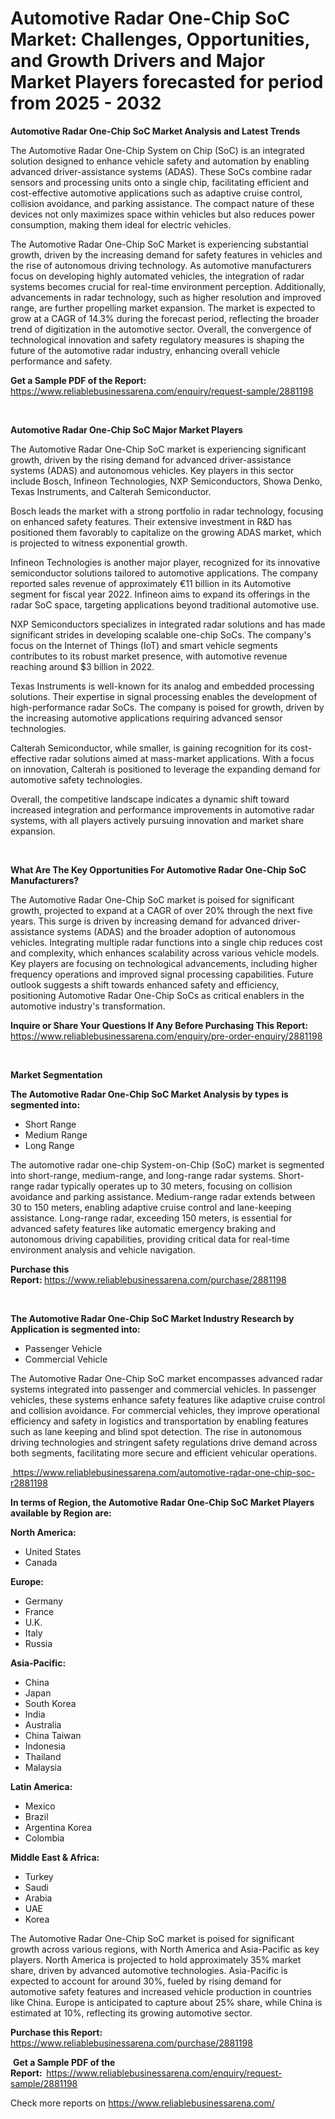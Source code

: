 <p><h1>Automotive Radar One-Chip SoC Market: Challenges, Opportunities, and Growth Drivers and Major Market Players forecasted for period from 2025 - 2032</h1></p><p><strong>Automotive Radar One-Chip SoC Market Analysis and Latest Trends</strong></p>
<p><p>The Automotive Radar One-Chip System on Chip (SoC) is an integrated solution designed to enhance vehicle safety and automation by enabling advanced driver-assistance systems (ADAS). These SoCs combine radar sensors and processing units onto a single chip, facilitating efficient and cost-effective automotive applications such as adaptive cruise control, collision avoidance, and parking assistance. The compact nature of these devices not only maximizes space within vehicles but also reduces power consumption, making them ideal for electric vehicles.</p><p>The Automotive Radar One-Chip SoC Market is experiencing substantial growth, driven by the increasing demand for safety features in vehicles and the rise of autonomous driving technology. As automotive manufacturers focus on developing highly automated vehicles, the integration of radar systems becomes crucial for real-time environment perception. Additionally, advancements in radar technology, such as higher resolution and improved range, are further propelling market expansion. The market is expected to grow at a CAGR of 14.3% during the forecast period, reflecting the broader trend of digitization in the automotive sector. Overall, the convergence of technological innovation and safety regulatory measures is shaping the future of the automotive radar industry, enhancing overall vehicle performance and safety.</p></p>
<p><strong>Get a Sample PDF of the Report:&nbsp;</strong> <a href="https://www.reliablebusinessarena.com/enquiry/request-sample/2881198?utm_campaign=3055&utm_medium=2&utm_source=Github&utm_content=ia&utm_term=12032025&utm_id=automotive-radar-one-chip-soc">https://www.reliablebusinessarena.com/enquiry/request-sample/2881198</a></p>
<p>&nbsp;</p>
<p><strong>Automotive Radar One-Chip SoC Major Market Players</strong></p>
<p><p>The Automotive Radar One-Chip SoC market is experiencing significant growth, driven by the rising demand for advanced driver-assistance systems (ADAS) and autonomous vehicles. Key players in this sector include Bosch, Infineon Technologies, NXP Semiconductors, Showa Denko, Texas Instruments, and Calterah Semiconductor.</p><p>Bosch leads the market with a strong portfolio in radar technology, focusing on enhanced safety features. Their extensive investment in R&D has positioned them favorably to capitalize on the growing ADAS market, which is projected to witness exponential growth.</p><p>Infineon Technologies is another major player, recognized for its innovative semiconductor solutions tailored to automotive applications. The company reported sales revenue of approximately €11 billion in its Automotive segment for fiscal year 2022. Infineon aims to expand its offerings in the radar SoC space, targeting applications beyond traditional automotive use.</p><p>NXP Semiconductors specializes in integrated radar solutions and has made significant strides in developing scalable one-chip SoCs. The company's focus on the Internet of Things (IoT) and smart vehicle segments contributes to its robust market presence, with automotive revenue reaching around $3 billion in 2022.</p><p>Texas Instruments is well-known for its analog and embedded processing solutions. Their expertise in signal processing enables the development of high-performance radar SoCs. The company is poised for growth, driven by the increasing automotive applications requiring advanced sensor technologies.</p><p>Calterah Semiconductor, while smaller, is gaining recognition for its cost-effective radar solutions aimed at mass-market applications. With a focus on innovation, Calterah is positioned to leverage the expanding demand for automotive safety technologies.</p><p>Overall, the competitive landscape indicates a dynamic shift toward increased integration and performance improvements in automotive radar systems, with all players actively pursuing innovation and market share expansion.</p></p>
<p>&nbsp;</p>
<p><strong>What Are The Key Opportunities For Automotive Radar One-Chip SoC Manufacturers?</strong></p>
<p><p>The Automotive Radar One-Chip SoC market is poised for significant growth, projected to expand at a CAGR of over 20% through the next five years. This surge is driven by increasing demand for advanced driver-assistance systems (ADAS) and the broader adoption of autonomous vehicles. Integrating multiple radar functions into a single chip reduces cost and complexity, which enhances scalability across various vehicle models. Key players are focusing on technological advancements, including higher frequency operations and improved signal processing capabilities. Future outlook suggests a shift towards enhanced safety and efficiency, positioning Automotive Radar One-Chip SoCs as critical enablers in the automotive industry's transformation.</p></p>
<p><strong>Inquire or Share Your Questions If Any Before Purchasing This Report:</strong> <a href="https://www.reliablebusinessarena.com/enquiry/pre-order-enquiry/2881198?utm_campaign=3055&utm_medium=2&utm_source=Github&utm_content=ia&utm_term=12032025&utm_id=automotive-radar-one-chip-soc">https://www.reliablebusinessarena.com/enquiry/pre-order-enquiry/2881198</a></p>
<p>&nbsp;</p>
<p><strong>Market Segmentation</strong></p>
<p><strong>The Automotive Radar One-Chip SoC Market Analysis by types is segmented into:</strong></p>
<p><ul><li>Short Range</li><li>Medium Range</li><li>Long Range</li></ul></p>
<p><p>The automotive radar one-chip System-on-Chip (SoC) market is segmented into short-range, medium-range, and long-range radar systems. Short-range radar typically operates up to 30 meters, focusing on collision avoidance and parking assistance. Medium-range radar extends between 30 to 150 meters, enabling adaptive cruise control and lane-keeping assistance. Long-range radar, exceeding 150 meters, is essential for advanced safety features like automatic emergency braking and autonomous driving capabilities, providing critical data for real-time environment analysis and vehicle navigation.</p></p>
<p><strong>Purchase this Report:&nbsp;</strong><a href="https://www.reliablebusinessarena.com/purchase/2881198?utm_campaign=3055&utm_medium=2&utm_source=Github&utm_content=ia&utm_term=12032025&utm_id=automotive-radar-one-chip-soc">https://www.reliablebusinessarena.com/purchase/2881198</a></p>
<p>&nbsp;</p>
<p><strong>The Automotive Radar One-Chip SoC Market Industry Research by Application is segmented into:</strong></p>
<p><ul><li>Passenger Vehicle</li><li>Commercial Vehicle</li></ul></p>
<p><p>The Automotive Radar One-Chip SoC market encompasses advanced radar systems integrated into passenger and commercial vehicles. In passenger vehicles, these systems enhance safety features like adaptive cruise control and collision avoidance. For commercial vehicles, they improve operational efficiency and safety in logistics and transportation by enabling features such as lane keeping and blind spot detection. The rise in autonomous driving technologies and stringent safety regulations drive demand across both segments, facilitating more secure and efficient vehicular operations.</p></p>
<p><a href="https://www.reliablebusinessarena.com/automotive-radar-one-chip-soc-r2881198?utm_campaign=3055&utm_medium=2&utm_source=Github&utm_content=ia&utm_term=12032025&utm_id=automotive-radar-one-chip-soc">&nbsp;https://www.reliablebusinessarena.com/automotive-radar-one-chip-soc-r2881198</a></p>
<p><strong>In terms of Region, the Automotive Radar One-Chip SoC Market Players available by Region are:</strong></p>
<p>
    <p> <strong> North America: </strong>
        <ul>
            <li>United States</li>
            <li>Canada</li>
        </ul>
        </p> 
    <p> <strong> Europe: </strong>
        <ul>
            <li>Germany</li>
            <li>France</li>
            <li>U.K.</li>
            <li>Italy</li>
            <li>Russia</li>
        </ul>
        </p> 
    <p> <strong> Asia-Pacific: </strong>
        <ul>
            <li>China</li>
            <li>Japan</li>
            <li>South Korea</li>
            <li>India</li>
            <li>Australia</li>
            <li>China Taiwan</li>
            <li>Indonesia</li>
            <li>Thailand</li>
            <li>Malaysia</li>
        </ul>
        </p> 
    <p> <strong> Latin America: </strong>
        <ul>
            <li>Mexico</li>
            <li>Brazil</li>
            <li>Argentina Korea</li>
            <li>Colombia</li>
        </ul>
        </p> 
    <p> <strong> Middle East & Africa: </strong>
        <ul>
            <li>Turkey</li>
            <li>Saudi</li>
            <li>Arabia</li>
            <li>UAE</li>
            <li>Korea</li>
        </ul>
    </p>
    </p>
<p><p>The Automotive Radar One-Chip SoC market is poised for significant growth across various regions, with North America and Asia-Pacific as key players. North America is projected to hold approximately 35% market share, driven by advanced automotive technologies. Asia-Pacific is expected to account for around 30%, fueled by rising demand for automotive safety features and increased vehicle production in countries like China. Europe is anticipated to capture about 25% share, while China is estimated at 10%, reflecting its growing automotive sector.</p></p>
<p><strong>Purchase this Report: </strong><a href="https://www.reliablebusinessarena.com/purchase/2881198?utm_campaign=3055&utm_medium=2&utm_source=Github&utm_content=ia&utm_term=12032025&utm_id=automotive-radar-one-chip-soc">https://www.reliablebusinessarena.com/purchase/2881198</a></p>
<p>&nbsp;<strong>Get a Sample PDF of the Report:&nbsp;&nbsp;</strong><a href="https://www.reliablebusinessarena.com/enquiry/request-sample/2881198?utm_campaign=3055&utm_medium=2&utm_source=Github&utm_content=ia&utm_term=12032025&utm_id=automotive-radar-one-chip-soc">https://www.reliablebusinessarena.com/enquiry/request-sample/2881198</a></p>
<p><strong></strong></p>
<p>Check more reports on <a href="https://www.reliablebusinessarena.com/?utm_campaign=3055&utm_medium=2&utm_source=Github&utm_content=ia&utm_term=12032025&utm_id=automotive-radar-one-chip-soc">https://www.reliablebusinessarena.com/</a></p>